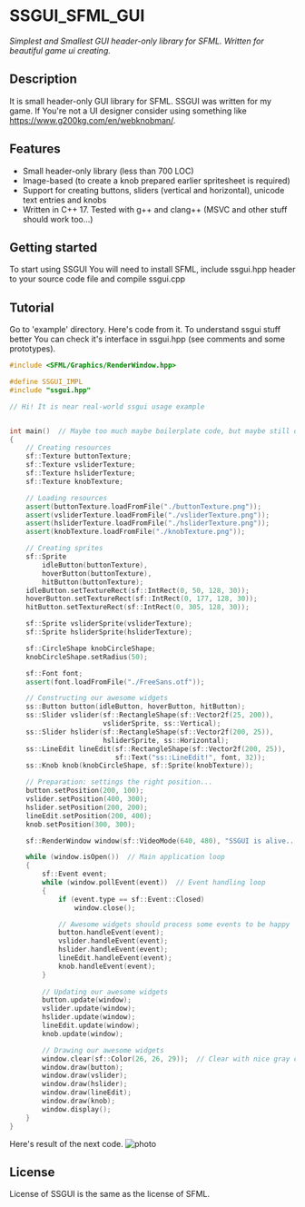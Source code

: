 # SSGUI_SFML_GUI
_Simplest and Smallest GUI header-only library for SFML. Written for beautiful game ui creating._

## Description
It is small header-only GUI library for SFML. SSGUI was written for my game. If You're not a UI designer consider using something like https://www.g200kg.com/en/webknobman/.

## Features
* Small header-only library (less than 700 LOC)
* Image-based (to create a knob prepared earlier spritesheet is required)
* Support for creating buttons, sliders (vertical and horizontal), unicode text entries and knobs
* Written in C++ 17. Tested with g++ and clang++ (MSVC and other stuff should work too...)

## Getting started
To start using SSGUI You will need to install SFML, include ssgui.hpp header to your source code file and compile ssgui.cpp

## Tutorial
Go to 'example' directory.
Here's code from it.
To understand ssgui stuff better You can check it's interface in ssgui.hpp (see comments and some prototypes).

```cpp
#include <SFML/Graphics/RenderWindow.hpp>

#define SSGUI_IMPL
#include "ssgui.hpp"

// Hi! It is near real-world ssgui usage example


int main()  // Maybe too much maybe boilerplate code, but maybe still ok...
{
    // Creating resources
    sf::Texture buttonTexture;
    sf::Texture vsliderTexture;
    sf::Texture hsliderTexture;
    sf::Texture knobTexture;

    // Loading resources
    assert(buttonTexture.loadFromFile("./buttonTexture.png"));
    assert(vsliderTexture.loadFromFile("./vsliderTexture.png"));
    assert(hsliderTexture.loadFromFile("./hsliderTexture.png"));
    assert(knobTexture.loadFromFile("./knobTexture.png"));

    // Creating sprites
    sf::Sprite 
        idleButton(buttonTexture),
        hoverButton(buttonTexture),
        hitButton(buttonTexture);
    idleButton.setTextureRect(sf::IntRect(0, 50, 128, 30));
    hoverButton.setTextureRect(sf::IntRect(0, 177, 128, 30));
    hitButton.setTextureRect(sf::IntRect(0, 305, 128, 30));

    sf::Sprite vsliderSprite(vsliderTexture);
    sf::Sprite hsliderSprite(hsliderTexture);

    sf::CircleShape knobCircleShape;
    knobCircleShape.setRadius(50);

    sf::Font font;
    assert(font.loadFromFile("./FreeSans.otf"));

    // Constructing our awesome widgets
    ss::Button button(idleButton, hoverButton, hitButton);
    ss::Slider vslider(sf::RectangleShape(sf::Vector2f(25, 200)),
                       vsliderSprite, ss::Vertical);
    ss::Slider hslider(sf::RectangleShape(sf::Vector2f(200, 25)),
                       hsliderSprite, ss::Horizontal);
    ss::LineEdit lineEdit(sf::RectangleShape(sf::Vector2f(200, 25)),
                          sf::Text("ss::LineEdit!", font, 32));
    ss::Knob knob(knobCircleShape, sf::Sprite(knobTexture));

    // Preparation: settings the right position...
    button.setPosition(200, 100);
    vslider.setPosition(400, 300);
    hslider.setPosition(200, 200);
    lineEdit.setPosition(200, 400);
    knob.setPosition(300, 300);

    sf::RenderWindow window(sf::VideoMode(640, 480), "SSGUI is alive...");

    while (window.isOpen())  // Main application loop
    {
        sf::Event event;
        while (window.pollEvent(event))  // Event handling loop
        {
            if (event.type == sf::Event::Closed)
                window.close();

            // Awesome widgets should process some events to be happy
            button.handleEvent(event);
            vslider.handleEvent(event);
            hslider.handleEvent(event);
            lineEdit.handleEvent(event);
            knob.handleEvent(event);
        }
        
        // Updating our awesome widgets
        button.update(window);
        vslider.update(window);
        hslider.update(window);
        lineEdit.update(window);
        knob.update(window);

        // Drawing our awesome widgets
        window.clear(sf::Color(26, 26, 29));  // Clear with nice gray color
        window.draw(button);
        window.draw(vslider);
        window.draw(hslider);
        window.draw(lineEdit);
        window.draw(knob);
        window.display();
    }
}
```

Here's result of the next code.
![photo](https://github.com/artemisia0/SSGUI_SFML_GUI/blob/main/ssgui_example.png)

## License
License of SSGUI is the same as the license of SFML.
